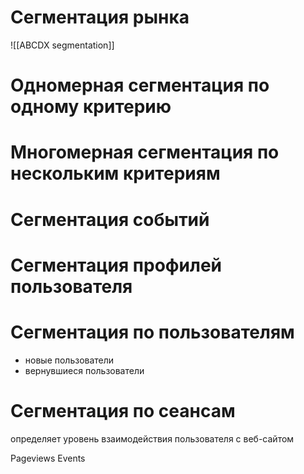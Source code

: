 # Сегментация рынка
![[ABCDX segmentation]]


# Одномерная сегментация по одному критерию

# Многомерная сегментация по нескольким критериям

# Сегментация событий

# Сегментация профилей пользователя

# Сегментация по пользователям
- новые пользователи
- вернувшиеся пользователи
  
# Сегментация по сеансам
определяет уровень взаимодействия пользователя с веб-сайтом

Pageviews
Events